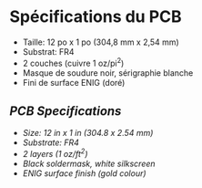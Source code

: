 # Spécifications du PCB
- Taille: 12 po x 1 po (304,8 mm x 2,54 mm)
- Substrat: FR4
- 2 couches (cuivre 1 oz/pi<sup>2</sup>)
- Masque de soudure noir, sérigraphie blanche
- Fini de surface ENIG (doré)

## *PCB Specifications*
- *Size: 12 in x 1 in (304.8 x 2.54 mm)*
- *Substrate: FR4*
- *2 layers (1 oz/ft<sup>2</sup>)*
- *Black soldermask, white silkscreen*
- *ENIG surface finish (gold colour)*
